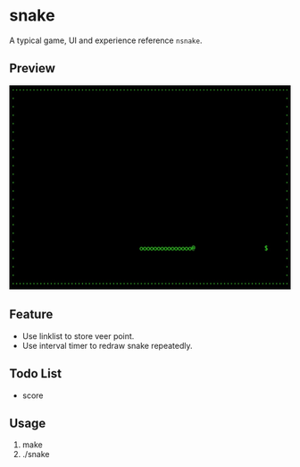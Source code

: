 # snake
A typical game, UI and experience reference `nsnake`.
## Preview
![snake](../img/snake.jpg)
## Feature
* Use linklist to store veer point.
* Use interval timer to redraw snake repeatedly.

## Todo List
* score

## Usage
1. make
2. ./snake
